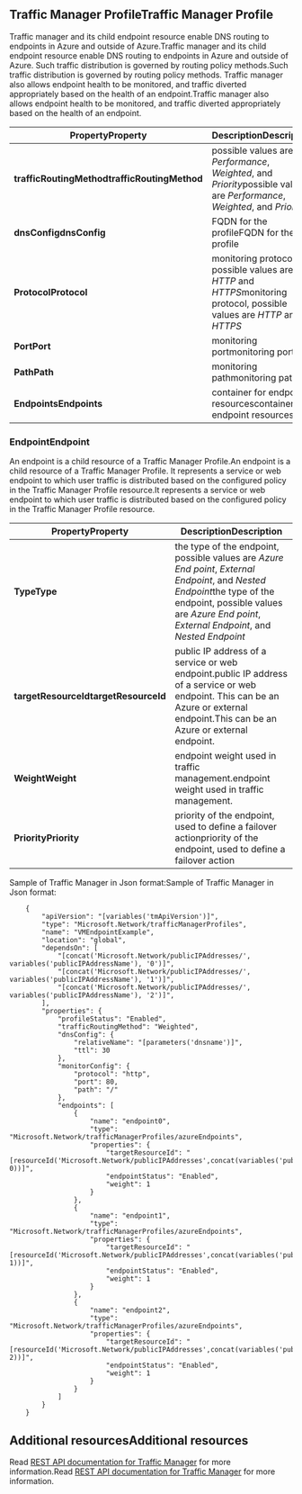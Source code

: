 ## <a name="traffic-manager-profile"></a><span data-ttu-id="1646f-101">Traffic Manager Profile</span><span class="sxs-lookup"><span data-stu-id="1646f-101">Traffic Manager Profile</span></span>
<span data-ttu-id="1646f-102">Traffic manager and its child endpoint resource enable DNS routing to endpoints in Azure and outside of Azure.</span><span class="sxs-lookup"><span data-stu-id="1646f-102">Traffic manager and its child endpoint resource enable DNS routing to endpoints in Azure and outside of Azure.</span></span> <span data-ttu-id="1646f-103">Such traffic distribution is governed by routing  policy methods.</span><span class="sxs-lookup"><span data-stu-id="1646f-103">Such traffic distribution is governed by routing  policy methods.</span></span> <span data-ttu-id="1646f-104">Traffic manager also allows endpoint health to be monitored, and traffic diverted appropriately based on the health of an endpoint.</span><span class="sxs-lookup"><span data-stu-id="1646f-104">Traffic manager also allows endpoint health to be monitored, and traffic diverted appropriately based on the health of an endpoint.</span></span> 

| <span data-ttu-id="1646f-105">Property</span><span class="sxs-lookup"><span data-stu-id="1646f-105">Property</span></span> | <span data-ttu-id="1646f-106">Description</span><span class="sxs-lookup"><span data-stu-id="1646f-106">Description</span></span> |
| --- | --- |
| <span data-ttu-id="1646f-107">**trafficRoutingMethod**</span><span class="sxs-lookup"><span data-stu-id="1646f-107">**trafficRoutingMethod**</span></span> |<span data-ttu-id="1646f-108">possible values are *Performance*, *Weighted*, and *Priority*</span><span class="sxs-lookup"><span data-stu-id="1646f-108">possible values are *Performance*, *Weighted*, and *Priority*</span></span> |
| <span data-ttu-id="1646f-109">**dnsConfig**</span><span class="sxs-lookup"><span data-stu-id="1646f-109">**dnsConfig**</span></span> |<span data-ttu-id="1646f-110">FQDN for the profile</span><span class="sxs-lookup"><span data-stu-id="1646f-110">FQDN for the profile</span></span> |
| <span data-ttu-id="1646f-111">**Protocol**</span><span class="sxs-lookup"><span data-stu-id="1646f-111">**Protocol**</span></span> |<span data-ttu-id="1646f-112">monitoring protocol, possible values are *HTTP* and *HTTPS*</span><span class="sxs-lookup"><span data-stu-id="1646f-112">monitoring protocol, possible values are *HTTP* and *HTTPS*</span></span> |
| <span data-ttu-id="1646f-113">**Port**</span><span class="sxs-lookup"><span data-stu-id="1646f-113">**Port**</span></span> |<span data-ttu-id="1646f-114">monitoring port</span><span class="sxs-lookup"><span data-stu-id="1646f-114">monitoring port</span></span> |
| <span data-ttu-id="1646f-115">**Path**</span><span class="sxs-lookup"><span data-stu-id="1646f-115">**Path**</span></span> |<span data-ttu-id="1646f-116">monitoring path</span><span class="sxs-lookup"><span data-stu-id="1646f-116">monitoring path</span></span> |
| <span data-ttu-id="1646f-117">**Endpoints**</span><span class="sxs-lookup"><span data-stu-id="1646f-117">**Endpoints**</span></span> |<span data-ttu-id="1646f-118">container for endpoint resources</span><span class="sxs-lookup"><span data-stu-id="1646f-118">container for endpoint resources</span></span> |

### <a name="endpoint"></a><span data-ttu-id="1646f-119">Endpoint</span><span class="sxs-lookup"><span data-stu-id="1646f-119">Endpoint</span></span>
<span data-ttu-id="1646f-120">An endpoint is a child resource of a Traffic Manager Profile.</span><span class="sxs-lookup"><span data-stu-id="1646f-120">An endpoint is a child resource of a Traffic Manager Profile.</span></span> <span data-ttu-id="1646f-121">It represents a service or web endpoint to which user traffic is distributed based on the configured policy in the Traffic Manager Profile resource.</span><span class="sxs-lookup"><span data-stu-id="1646f-121">It represents a service or web endpoint to which user traffic is distributed based on the configured policy in the Traffic Manager Profile resource.</span></span> 

| <span data-ttu-id="1646f-122">Property</span><span class="sxs-lookup"><span data-stu-id="1646f-122">Property</span></span> | <span data-ttu-id="1646f-123">Description</span><span class="sxs-lookup"><span data-stu-id="1646f-123">Description</span></span> |
| --- | --- |
| <span data-ttu-id="1646f-124">**Type**</span><span class="sxs-lookup"><span data-stu-id="1646f-124">**Type**</span></span> |<span data-ttu-id="1646f-125">the type of the endpoint, possible values are *Azure End point*, *External Endpoint*, and  *Nested Endpoint*</span><span class="sxs-lookup"><span data-stu-id="1646f-125">the type of the endpoint, possible values are *Azure End point*, *External Endpoint*, and  *Nested Endpoint*</span></span> |
| <span data-ttu-id="1646f-126">**targetResourceId**</span><span class="sxs-lookup"><span data-stu-id="1646f-126">**targetResourceId**</span></span> |<span data-ttu-id="1646f-127">public IP address of a service or web endpoint.</span><span class="sxs-lookup"><span data-stu-id="1646f-127">public IP address of a service or web endpoint.</span></span> <span data-ttu-id="1646f-128">This can be an Azure or external endpoint.</span><span class="sxs-lookup"><span data-stu-id="1646f-128">This can be an Azure or external endpoint.</span></span> |
| <span data-ttu-id="1646f-129">**Weight**</span><span class="sxs-lookup"><span data-stu-id="1646f-129">**Weight**</span></span> |<span data-ttu-id="1646f-130">endpoint weight used in traffic management.</span><span class="sxs-lookup"><span data-stu-id="1646f-130">endpoint weight used in traffic management.</span></span> |
| <span data-ttu-id="1646f-131">**Priority**</span><span class="sxs-lookup"><span data-stu-id="1646f-131">**Priority**</span></span> |<span data-ttu-id="1646f-132">priority of the endpoint, used to define a failover action</span><span class="sxs-lookup"><span data-stu-id="1646f-132">priority of the endpoint, used to define a failover action</span></span> |

<span data-ttu-id="1646f-133">Sample of Traffic Manager in Json format:</span><span class="sxs-lookup"><span data-stu-id="1646f-133">Sample of Traffic Manager in Json format:</span></span> 

        {
            "apiVersion": "[variables('tmApiVersion')]",
            "type": "Microsoft.Network/trafficManagerProfiles",
            "name": "VMEndpointExample",
            "location": "global",
            "dependsOn": [
                "[concat('Microsoft.Network/publicIPAddresses/', variables('publicIPAddressName'), '0')]",
                "[concat('Microsoft.Network/publicIPAddresses/', variables('publicIPAddressName'), '1')]",
                "[concat('Microsoft.Network/publicIPAddresses/', variables('publicIPAddressName'), '2')]",
            ],
            "properties": {
                "profileStatus": "Enabled",
                "trafficRoutingMethod": "Weighted",
                "dnsConfig": {
                    "relativeName": "[parameters('dnsname')]",
                    "ttl": 30
                },
                "monitorConfig": {
                    "protocol": "http",
                    "port": 80,
                    "path": "/"
                },
                "endpoints": [
                    {
                        "name": "endpoint0",
                        "type": "Microsoft.Network/trafficManagerProfiles/azureEndpoints",
                        "properties": {
                            "targetResourceId": "[resourceId('Microsoft.Network/publicIPAddresses',concat(variables('publicIPAddressName'), 0))]",
                            "endpointStatus": "Enabled",
                            "weight": 1
                        }
                    },
                    {
                        "name": "endpoint1",
                        "type": "Microsoft.Network/trafficManagerProfiles/azureEndpoints",
                        "properties": {
                            "targetResourceId": "[resourceId('Microsoft.Network/publicIPAddresses',concat(variables('publicIPAddressName'), 1))]",
                            "endpointStatus": "Enabled",
                            "weight": 1
                        }
                    },
                    {
                        "name": "endpoint2",
                        "type": "Microsoft.Network/trafficManagerProfiles/azureEndpoints",
                        "properties": {
                            "targetResourceId": "[resourceId('Microsoft.Network/publicIPAddresses',concat(variables('publicIPAddressName'), 2))]",
                            "endpointStatus": "Enabled",
                            "weight": 1
                        }
                    }
                ]
            }
        }


## <a name="additional-resources"></a><span data-ttu-id="1646f-134">Additional resources</span><span class="sxs-lookup"><span data-stu-id="1646f-134">Additional resources</span></span>
<span data-ttu-id="1646f-135">Read [REST API documentation for Traffic Manager](https://msdn.microsoft.com/library/azure/mt163664.aspx) for more information.</span><span class="sxs-lookup"><span data-stu-id="1646f-135">Read [REST API documentation for Traffic Manager](https://msdn.microsoft.com/library/azure/mt163664.aspx) for more information.</span></span>

